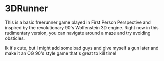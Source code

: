 # 3DRunner

This is a basic freerunner game played in First Person Perspective and inspired by the revolutionary 90's Wolfenstein 3D engine. 
Right now in this rudimentary version, you can navigate around a maze and try avoiding obsticles.

Ik it's cute, but I might add some bad guys and give myself a gun later and make it an OG 90's style game that's great to kill time!
